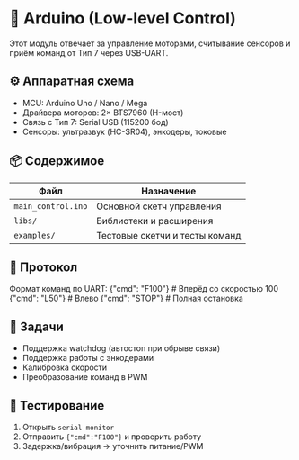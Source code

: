 # 🤖 Arduino (Low-level Control)

Этот модуль отвечает за управление моторами, считывание сенсоров и приём команд от Тип 7 через USB-UART.

## ⚙️ Аппаратная схема
- MCU: Arduino Uno / Nano / Mega
- Драйвера моторов: 2× BTS7960 (H-мост)
- Связь с Тип 7: Serial USB (115200 бод)
- Сенсоры: ультразвук (HC-SR04), энкодеры, токовые

## 📦 Содержимое
| Файл                | Назначение                       |
|---------------------|----------------------------------|
| `main_control.ino`  | Основной скетч управления        |
| `libs/`             | Библиотеки и расширения          |
| `examples/`         | Тестовые скетчи и тесты команд   |

## 🔁 Протокол
Формат команд по UART:
{"cmd": "F100"} # Вперёд со скоростью 100
{"cmd": "L50"} # Влево
{"cmd": "STOP"} # Полная остановка

## 📌 Задачи
- Поддержка watchdog (автостоп при обрыве связи)
- Поддержка работы с энкодерами
- Калибровка скорости
- Преобразование команд в PWM

## 🧪 Тестирование
1. Открыть `serial monitor`
2. Отправить `{"cmd":"F100"}` и проверить работу
3. Задержка/вибрация → уточнить питание/PWM
